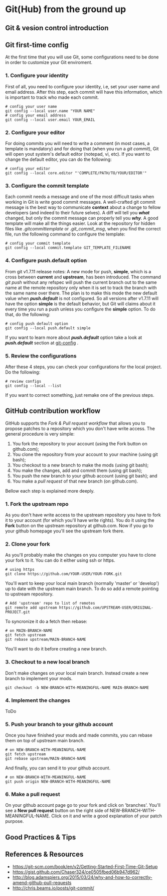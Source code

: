 # Git(Hub) from the ground up

## Git & vesion control introduction

## Git first-time config
At the first time that you will use Git, some configurations need to be done in order to customize your Git enviroment.
### 1. Configure your identity 
First of all, you need to configure your identity, i.e, set your user name and email address. After this step, each commit will have this information, which is important to track who made each commit.
```shell
# config your user name
git config --local user.name "YOUR NAME"
# config your email address
git config --local user.email YOUR_EMAIL
```
### 2. Configure your editor
For doing commits you will need to write a comment (in most cases, a template is mandatory) and for doing that (when you run a _git commit_), Git will open yout system's default editor (notepad, vi, etc). If you want to change the default editor, you can do the following:
```shell
# config your editor
git config --local core.editor "'COMPLETE/PATH/TO/YOUR/EDITOR'"
```
### 3. Configure the commit template
Each commit needs a message and one of the most difficult tasks when working in Git is write good commit messages. A well-crafted git commit message is the best way to communicate **context** about a change to fellow developers (and indeed to their future selves). A diff will tell you **_what_** changed, but only the commit message can properly tell you **_why_**. A good template will make all the things easier.
Look at the repository for hidden files like _.gitcommittemplate_ or _.git_commit_msg_, when you find the correct file, run the following command to configure the template:
```shell
# config your commit template
git config --local commit.template GIT_TEMPLATE_FILENAME
```
### 4. Configure push.default option
From git v1.7.11 release notes: A new mode for push, **simple**, which is a cross between **current** and **upstream**, has been introduced. The command _git push_ without any refspec will push the current branch out to the same name at the remote repository only when it is set to track the branch with the same
name over there. The plan is to make this mode the new default value when **_push.default_** is not configured. So all versions after v1.7.11 will have the option **simple** is the default behavior, but Git will claims about it every time you run a push unless you configure the **simple** option. To do that, do the following:
```shell
# config push default option
git config --local push.default simple
```
If you want to learn more about **_push.default_** option take a look at **_push.default_** section at [git-config](https://git-scm.com/docs/git-config) . 
### 5. Review the configurations
After these 4 steps, you can check your configurations for the local project. Do the following:
```shell
# review configs
git config --local --list 
```
If you want to correct something, just remake one of the previous steps.
## GitHub contribution workflow
GitHub supports the *Fork & Pull request workflow* that allows you to propose patches to a repository which you don't have write access. The general procedure is very simple:

1. You fork the repository to your account (using the Fork button on github.com);
2. You clone the repository from your account to your machine (using git bash);
3. You checkout to a new branch to make the mods (using git bash);
4. You make the changes, add and commit them (using git bash);
5. You push the new branch to your github account (using git bash); and
6. You make a *pull request* of that new branch (on github.com).

Bellow each step is explained more deeply.
### 1. Fork the upstream repo
As you don't have write access to the upstream repository you have to fork it to your account (for which you'll have write rights). You do it using the **Fork** button on the upstream repository at github.com. Now if you go to your github homepage you'll see the upstream fork there.
### 2. Clone your fork
As you'll probably make the changes on you computer you have to clone your fork to it. You can do it either using ssh or https.
```shell
# using https
git clone https://github.com/YOUR-USER/YOUR-FORK.git
```
You'll want to keep your local main branch (normally 'master' or 'develop') up to date with the upstream main branch. To do so add a remote pointing to upstream repository.
```shell
# Add 'upstream' repo to list of remotes
git remote add upstream https://github.com/UPSTREAM-USER/ORIGINAL-PROJECT.git
```
To syncronize it do a fetch then rebase:
```shell
# on MAIN-BRANCH-NAME
git fetch upstream
git rebase upstream/MAIN-BRANCH-NAME
```
You'll want to do it before creating a new branch.
### 3. Checkout to a new local branch
Don't make changes on your local main branch. Instead create a new branch to implement your mods.
```shell
git checkout -b NEW-BRANCH-WITH-MEANINGFUL-NAME MAIN-BRANCH-NAME
```
### 4. Implement the changes
ToDo
### 5. Push your branch to your github account
Once you have finished your mods and made commits, you can rebase them on top of upstream main branch.
```shell
# on NEW-BRANCH-WITH-MEANINGFUL-NAME
git fetch upstream
git rebase upstream/MAIN-BRANCH-NAME
```
And finally, you can send it to your github account.
```shell
# on NEW-BRANCH-WITH-MEANINGFUL-NAME
git push origin NEW-BRANCH-WITH-MEANINGFUL-NAME
```
### 6. Make a pull request
On your github account page go to your fork and click on 'branches'. You'll see a **New pull request** button on the right side of NEW-BRANCH-WITH-MEANINGFUL-NAME. Click on it and write a good explanation of your patch purpose.

## Good Practices & Tips

## References & Resources
* https://git-scm.com/book/en/v2/Getting-Started-First-Time-Git-Setup
* https://gist.github.com/Chaser324/ce0505fbed06b947d962/
* http://blog.adamspiers.org/2015/03/24/why-and-how-to-correctly-amend-github-pull-requests
* http://chris.beams.io/posts/git-commit/ 
